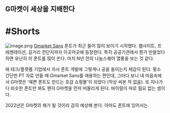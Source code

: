 ## G마켓이 세상을 지배한다

# #Shorts
![image.png](https://cdn.hashnode.com/res/hashnode/image/upload/v1640936459377/sEfOYC19wC.png)
[Gmarket Sans](http://company.gmarket.co.kr/company/about/company/company--font.asp) 폰트가 최근 들어 많이 보이기 시작했다. 웹사이트, 프레젠테이션, 길거리 전단지까지 이곳저곳에 등장한다. 특히 공공기관에서 뭔가 만들었다 하면 유난히 이 폰트를 많이 쓴다. 마치 N년 전의 나눔스퀘어 열풍을 보는 것 같다.

왜 테크/플랫폼 기업에서 자사 폰트 개발에 그렇게나 공을 들이는지 체감이 된다. 평소 간단한 PT 자료 만들 때 Gmarket Sans를 애용하는 편인데, 그러다 보니 내 마음속에서 G마켓은 '예쁜 폰트도 만드는 호감 쇼핑몰'이 되었다 (막상 써본 적 없음). 또 지나가다 비슷한 폰트만 봐도 왠지 G마켓을 먼저 떠올리게 된다. 바이럴이 따로 필요 없는 셈이다.

2022년은 G마켓의 해가 될 것이라 감히 예상해 본다. 아마도 폰트에 있어서는.


